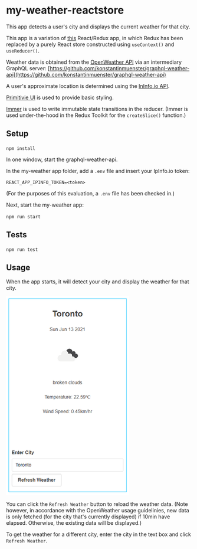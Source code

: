 # my-weather-reactstore
This app detects a user's city and displays the current weather for that city. 

This app is a variation of [this](https://github.com/cek333/my-weather) React/Redux app, in which Redux has been replaced by a purely React store constructed using `useContext()` and `useReducer()`.

Weather data is obtained from the [OpenWeather API](https://openweathermap.org/api) via an intermediary GraphQL server: [https://github.com/konstantinmuenster/graphql-weather-api](https://github.com/konstantinmuenster/graphql-weather-api)

A user's approximate location is determined using the [InInfo.io API](https://ipinfo.io).

[Primitivie UI](https://taniarascia.github.io/primitive/) is used to provide basic styling.

[Immer](https://immerjs.github.io/immer/) is used to write immutable state transitions in the reducer. (Immer is used under-the-hood in the Redux Toolkit for the `createSlice()` function.)

## Setup
`npm install`

In one window, start the graphql-weather-api.

In the my-weather app folder, add a `.env` file and insert your IpInfo.io token:
```
REACT_APP_IPINFO_TOKEN=<token>
```
(For the purposes of this evaluation, a `.env` file has been checked in.)

Next, start the my-weather app: 

`npm run start`

## Tests
`npm run test`

## Usage
When the app starts, it will detect your city and display the weather for that city.

![Screenshot of App](readme/my-weather-screenshot.png)

You can click the `Refresh Weather` button to reload the weather data. (Note however, in accordance with the OpenWeather usage guidelinies, new data is only fetched (for the city that's currently displayed) if 10min have elapsed. Otherwise, the existing data will be displayed.)

To get the weather for a different city, enter the city in the text box and click `Refresh Weather`.
